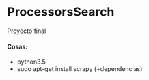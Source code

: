 # ProcessorsSearch
Proyecto final
#### Cosas:
* python3.5
* sudo apt-get install scrapy (+dependencias)